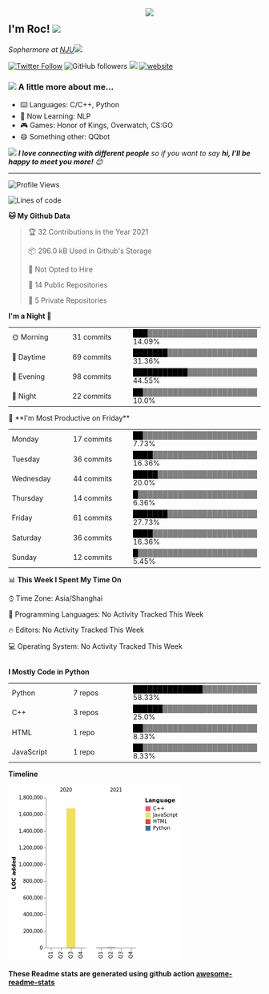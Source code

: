 <img align='right' src="https://media.giphy.com/media/M9gbBd9nbDrOTu1Mqx/giphy.gif" width="230">
<h2>I'm Roc! <img src="https://media.giphy.com/media/12oufCB0MyZ1Go/giphy.gif" width="50"></h2>
<p><em>Sophermore at <a href="http://www.nju.edu.cn">NJU</a><img src="https://media.giphy.com/media/WUlplcMpOCEmTGBtBW/giphy.gif" width="50"> 
</em></p>

[![Twitter Follow](https://img.shields.io/twitter/follow/Roc78862980?label=Follow)](https://twitter.com/intent/follow?screen_name=Roc78862980)
![GitHub followers](https://img.shields.io/github/followers/roc136?label=Follow&style=social)
![](https://visitor-badge.glitch.me/badge?page_id=Roc136.Roc136)
[![website](https://img.shields.io/badge/Website-46a2f1.svg?&style=flat-square&logo=Google-Chrome&logoColor=white&link=https://blog.roc136.top)](https://blog.roc136.top)
<!-- ![Waka Readme](https://github.com/anmol098/anmol098/workflows/Waka%20Readme/badge.svg) -->
<!-- [![Linkedin: anmol](https://img.shields.io/badge/-anmol-blue?style=flat-square&logo=Linkedin&logoColor=white&link=https://www.linkedin.com/in/anmol-p-singh/)](https://www.linkedin.com/in/anmol-p-singh/) -->

### <img src="https://media.giphy.com/media/VgCDAzcKvsR6OM0uWg/giphy.gif" width="50"> A little more about me...  

- ⌨️ Languages: C/C++, Python
- 🌱 Now Learning: NLP
- 🎮 Games: Honor of Kings, Overwatch, CS:GO
- 😄 Something other: QQbot

<img src="https://media.giphy.com/media/LnQjpWaON8nhr21vNW/giphy.gif" width="60"> <em><b>I love connecting with different people</b> so if you want to say <b>hi, I'll be happy to meet you more!</b> 😊</em>

---
<!--START_SECTION:waka-->
![Profile Views](http://img.shields.io/badge/Profile%20Views-30-blue)

![Lines of code](https://img.shields.io/badge/From%20Hello%20World%20I%27ve%20Written-1.7%20million%20lines%20of%20code-blue)

**🐱 My Github Data** 

> 🏆 32 Contributions in the Year 2021
 > 
> 📦 296.0 kB Used in Github's Storage 
 > 
> 🚫 Not Opted to Hire
 > 
> 📜 14 Public Repositories 
 > 
> 🔑 5 Private Repositories  
 > 
**I'm a Night 🦉** 

<table>
<tr><td width="25%">🌞 Morning</td><td width="25%">31 commits</td><td width="50%"><a style="color:black">███</a><a style="color:grey">██████████████████████</a>   14.09%</td></tr> 
<tr><td width="25%">🌆 Daytime</td><td width="25%">69 commits</td><td width="50%"><a style="color:black">███████</a><a style="color:grey">██████████████████</a>   31.36%</td></tr> 
<tr><td width="25%">🌃 Evening</td><td width="25%">98 commits</td><td width="50%"><a style="color:black">███████████</a><a style="color:grey">██████████████</a>   44.55%</td></tr> 
<tr><td width="25%">🌙 Night</td><td width="25%">22 commits</td><td width="50%"><a style="color:black">██</a><a style="color:grey">███████████████████████</a>   10.0%</td></tr>

</table>
📅 **I'm Most Productive on Friday** 

<table>
<tr><td width="25%">Monday</td><td width="25%">17 commits</td><td width="50%"><a style="color:black">██</a><a style="color:grey">███████████████████████</a>   7.73%</td></tr> 
<tr><td width="25%">Tuesday</td><td width="25%">36 commits</td><td width="50%"><a style="color:black">████</a><a style="color:grey">█████████████████████</a>   16.36%</td></tr> 
<tr><td width="25%">Wednesday</td><td width="25%">44 commits</td><td width="50%"><a style="color:black">█████</a><a style="color:grey">████████████████████</a>   20.0%</td></tr> 
<tr><td width="25%">Thursday</td><td width="25%">14 commits</td><td width="50%"><a style="color:black">█</a><a style="color:grey">████████████████████████</a>   6.36%</td></tr> 
<tr><td width="25%">Friday</td><td width="25%">61 commits</td><td width="50%"><a style="color:black">███████</a><a style="color:grey">██████████████████</a>   27.73%</td></tr> 
<tr><td width="25%">Saturday</td><td width="25%">36 commits</td><td width="50%"><a style="color:black">████</a><a style="color:grey">█████████████████████</a>   16.36%</td></tr> 
<tr><td width="25%">Sunday</td><td width="25%">12 commits</td><td width="50%"><a style="color:black">█</a><a style="color:grey">████████████████████████</a>   5.45%</td></tr>

</table>


📊 **This Week I Spent My Time On** 

<table>
⌚︎ Time Zone: Asia/Shanghai

💬 Programming Languages: 
No Activity Tracked This Week

🔥 Editors: 
No Activity Tracked This Week

💻 Operating System: 
No Activity Tracked This Week

</table>

**I Mostly Code in Python** 

<table>
<tr><td width="25%">Python</td><td width="25%">7 repos</td><td width="50%"><a style="color:black">██████████████</a><a style="color:grey">███████████</a>   58.33%</td></tr> 
<tr><td width="25%">C++</td><td width="25%">3 repos</td><td width="50%"><a style="color:black">██████</a><a style="color:grey">███████████████████</a>   25.0%</td></tr> 
<tr><td width="25%">HTML</td><td width="25%">1 repo</td><td width="50%"><a style="color:black">██</a><a style="color:grey">███████████████████████</a>   8.33%</td></tr> 
<tr><td width="25%">JavaScript</td><td width="25%">1 repo</td><td width="50%"><a style="color:black">██</a><a style="color:grey">███████████████████████</a>   8.33%</td></tr>

</table>


**Timeline**

![Chart not found](https://raw.githubusercontent.com/Roc136/Roc136/master/charts/bar_graph.png) 


<!--END_SECTION:waka-->

**These Readme stats are generated using github action [awesome-readme-stats](https://github.com/Roc136/waka-readme-stats)**
